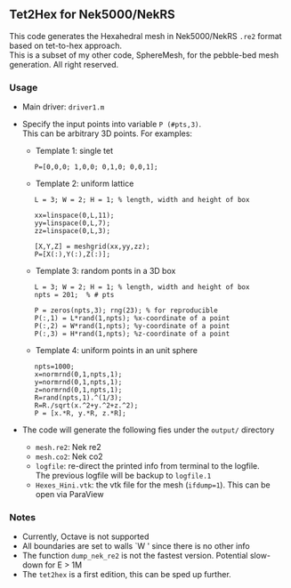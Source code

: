 ## Tet2Hex for Nek5000/NekRS

This code generates the Hexahedral mesh in Nek5000/NekRS `.re2` format based on tet-to-hex approach.    
This is a subset of my other code, SphereMesh, for the pebble-bed mesh generation. All right reserved. 

### Usage 

- Main driver: `driver1.m`

- Specify the input points into variable `P (#pts,3)`.   
  This can be arbitrary 3D points. For examples: 

  - Template 1: single tet
  ```
     P=[0,0,0; 1,0,0; 0,1,0; 0,0,1];
  ```
  
  - Template 2: uniform lattice
  ```
     L = 3; W = 2; H = 1; % length, width and height of box 
   
     xx=linspace(0,L,11);
     yy=linspace(0,L,7);
     zz=linspace(0,L,3);
   
     [X,Y,Z] = meshgrid(xx,yy,zz);
     P=[X(:),Y(:),Z(:)];
  ```

  - Template 3: random ponts in a 3D box
  ```
     L = 3; W = 2; H = 1; % length, width and height of box
     npts = 201;  % # pts

     P = zeros(npts,3); rng(23); % for reproducible
     P(:,1) = L*rand(1,npts); %x-coordinate of a point
     P(:,2) = W*rand(1,npts); %y-coordinate of a point
     P(:,3) = H*rand(1,npts); %z-coordinate of a point
  ```

  - Template 4: uniform points in an unit sphere
  ```
     npts=1000;
     x=normrnd(0,1,npts,1);
     y=normrnd(0,1,npts,1);
     z=normrnd(0,1,npts,1);
     R=rand(npts,1).^(1/3);
     R=R./sqrt(x.^2+y.^2+z.^2);
     P = [x.*R, y.*R, z.*R];
  ```

- The code will generate the following fies under the `output/` directory
  - `mesh.re2`: Nek re2
  - `mesh.co2`: Nek co2
  - `logfile`: re-direct the printed info from terminal to the logfile.    
     The previous logfile will be backup to `logfile.1`
  - `Hexes_Hini.vtk`: the vtk file for the mesh (`ifdump=1`). This can be open via ParaView
 

### Notes
- Currently, Octave is not supported 
- All boundaries are set to walls `W  ' since there is no other info 
- The function `dump_nek_re2` is not the fastest version. Potential slow-down for E > 1M
- The `tet2hex` is a first edition, this can be sped up further.


